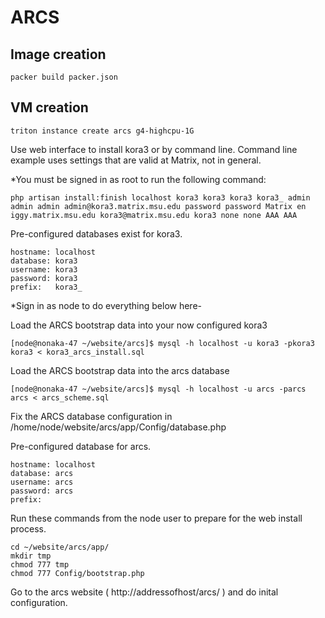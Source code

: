 # ARCS

## Image creation

```
packer build packer.json
```

## VM creation

```
triton instance create arcs g4-highcpu-1G
```

Use web interface to install kora3 or by command line.  Command line example uses settings that are valid at Matrix, not in general.

*You must be signed in as root to run the following command:

```
php artisan install:finish localhost kora3 kora3 kora3 kora3_ admin admin admin admin@kora3.matrix.msu.edu password password Matrix en iggy.matrix.msu.edu kora3@matrix.msu.edu kora3 none none AAA AAA
```

Pre-configured databases exist for kora3.
```
hostname: localhost
database: kora3
username: kora3
password: kora3
prefix:   kora3_
```

*Sign in as node to do everything below here-

Load the ARCS bootstrap data into your now configured kora3

```
[node@nonaka-47 ~/website/arcs]$ mysql -h localhost -u kora3 -pkora3 kora3 < kora3_arcs_install.sql 

```

Load the ARCS bootstrap data into the arcs database
```
[node@nonaka-47 ~/website/arcs]$ mysql -h localhost -u arcs -parcs arcs < arcs_scheme.sql 
```

Fix the ARCS database configuration in /home/node/website/arcs/app/Config/database.php

Pre-configured database for arcs.
```
hostname: localhost
database: arcs
username: arcs 
password: arcs 
prefix:   
```
Run these commands from the node user to prepare for the web install process.
```
cd ~/website/arcs/app/
mkdir tmp
chmod 777 tmp
chmod 777 Config/bootstrap.php
```


Go to the arcs website ( http://addressofhost/arcs/ ) and do inital configuration.

